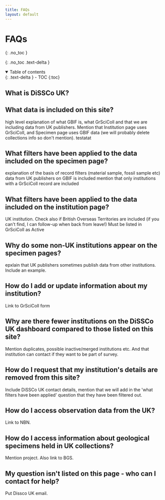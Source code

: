 ```yaml
---
title: FAQs
layout: default
---
```


# FAQs

{: .no_toc }

  {: .no_toc .text-delta }
<details open markdown="block">
  <summary>
    Table of contents
  </summary>
  {: .text-delta }
- TOC
{:toc}
</details>

## What is DiSSCo UK?

## What data is included on this site?
high level explanation of what GBIF is, what GrSciColl and that we are including data from UK publishers. Mention that Institution page uses GrSciColl, and Specimen page uses GBIF data (we will probably delete collections info so don't mention).
testatat

## What filters have been applied to the data included on the specimen page?
explanation of the basis of record filters (material sample, fossil sample etc)
data from UK publishers on GBIF is included
mention that only institutions with a GrSciColl record are included

## What filters have been applied to the data included on the institution page?
UK institution. Check also if British Overseas Territories are included (if you can't find, I can follow-up when back from leave!)
Must be listed in GrSciColl as Active

## Why do some non-UK institutions appear on the specimen pages?
epxlain that UK publishers sometimes publish data from other institutions. Include an example.

## How do I add or update information about my institution?
Link to GrSciColl form

## Why are there fewer institutions on the DiSSCo UK dashboard compared to those listed on this site?
Mention duplicates, possible inactive/merged institutions etc. And that institution can contact if they want to be part of survey.

## How do I request that my institution's details are removed from this site?
Include DiSSCo UK contact details, mention that we will add in the 'what filters have been applied' question that they have been filtered out.

## How do I access observation data from the UK?
Link to NBN.

## How do I access information about geological specimens held in UK collections?
Mention project. Also link to BGS.

## My question isn't listed on this page - who can I contact for help?
Put Dissco UK email.






